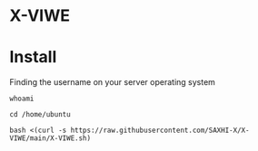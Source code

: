 # X-VIWE


# Install

Finding the username on your server operating system
```
whoami
```
```
cd /home/ubuntu
```
```
bash <(curl -s https://raw.githubusercontent.com/SAXHI-X/X-VIWE/main/X-VIWE.sh)
```

